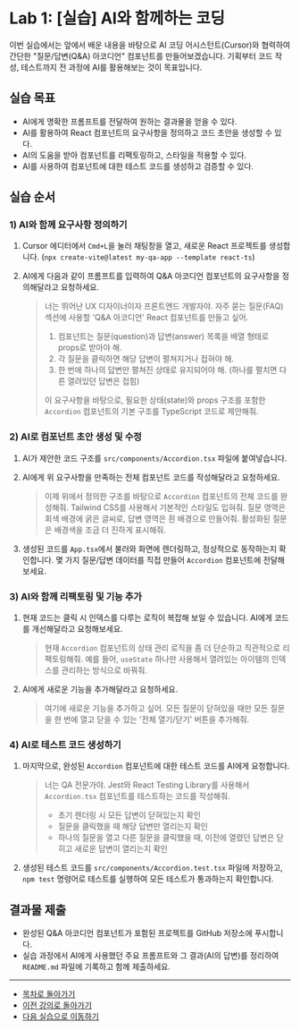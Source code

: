 # Lab 1: [실습] AI와 함께하는 코딩

이번 실습에서는 앞에서 배운 내용을 바탕으로 AI 코딩 어시스턴트(Cursor)와 협력하여 간단한 "질문/답변(Q&A) 아코디언" 컴포넌트를 만들어보겠습니다. 기획부터 코드 작성, 테스트까지 전 과정에 AI를 활용해보는 것이 목표입니다.

## 실습 목표

-   AI에게 명확한 프롬프트를 전달하여 원하는 결과물을 얻을 수 있다.
-   AI를 활용하여 React 컴포넌트의 요구사항을 정의하고 코드 초안을 생성할 수 있다.
-   AI의 도움을 받아 컴포넌트를 리팩토링하고, 스타일을 적용할 수 있다.
-   AI를 사용하여 컴포넌트에 대한 테스트 코드를 생성하고 검증할 수 있다.

## 실습 순서

### 1) AI와 함께 요구사항 정의하기

1.  Cursor 에디터에서 `Cmd+L`을 눌러 채팅창을 열고, 새로운 React 프로젝트를 생성합니다. (`npx create-vite@latest my-qa-app --template react-ts`)
2.  AI에게 다음과 같이 프롬프트를 입력하여 Q&A 아코디언 컴포넌트의 요구사항을 정의해달라고 요청하세요.

    > 너는 뛰어난 UX 디자이너이자 프론트엔드 개발자야. 자주 묻는 질문(FAQ) 섹션에 사용할 'Q&A 아코디언' React 컴포넌트를 만들고 싶어.
    >
    > 1.  컴포넌트는 질문(question)과 답변(answer) 목록을 배열 형태로 props로 받아야 해.
    > 2.  각 질문을 클릭하면 해당 답변이 펼쳐지거나 접혀야 해.
    > 3.  한 번에 하나의 답변만 펼쳐진 상태로 유지되어야 해. (하나를 펼치면 다른 열려있던 답변은 접힘)
    >
    > 이 요구사항을 바탕으로, 필요한 상태(state)와 props 구조를 포함한 `Accordion` 컴포넌트의 기본 구조를 TypeScript 코드로 제안해줘.

### 2) AI로 컴포넌트 초안 생성 및 수정

1.  AI가 제안한 코드 구조를 `src/components/Accordion.tsx` 파일에 붙여넣습니다.
2.  AI에게 위 요구사항을 만족하는 전체 컴포넌트 코드를 작성해달라고 요청하세요.

    > 이제 위에서 정의한 구조를 바탕으로 `Accordion` 컴포넌트의 전체 코드를 완성해줘. Tailwind CSS를 사용해서 기본적인 스타일도 입혀줘. 질문 영역은 회색 배경에 굵은 글씨로, 답변 영역은 흰 배경으로 만들어줘. 활성화된 질문은 배경색을 조금 더 진하게 표시해줘.

3.  생성된 코드를 `App.tsx`에서 불러와 화면에 렌더링하고, 정상적으로 동작하는지 확인합니다. 몇 가지 질문/답변 데이터를 직접 만들어 `Accordion` 컴포넌트에 전달해보세요.

### 3) AI와 함께 리팩토링 및 기능 추가

1.  현재 코드는 클릭 시 인덱스를 다루는 로직이 복잡해 보일 수 있습니다. AI에게 코드를 개선해달라고 요청해보세요.

    > 현재 `Accordion` 컴포넌트의 상태 관리 로직을 좀 더 단순하고 직관적으로 리팩토링해줘. 예를 들어, `useState` 하나만 사용해서 열려있는 아이템의 인덱스를 관리하는 방식으로 바꿔줘.

2.  AI에게 새로운 기능을 추가해달라고 요청하세요.

    > 여기에 새로운 기능을 추가하고 싶어. 모든 질문이 닫혀있을 때만 모든 질문을 한 번에 열고 닫을 수 있는 '전체 열기/닫기' 버튼을 추가해줘.

### 4) AI로 테스트 코드 생성하기

1.  마지막으로, 완성된 `Accordion` 컴포넌트에 대한 테스트 코드를 AI에게 요청합니다.

    > 너는 QA 전문가야. Jest와 React Testing Library를 사용해서 `Accordion.tsx` 컴포넌트를 테스트하는 코드를 작성해줘.
    >
    > -   초기 렌더링 시 모든 답변이 닫혀있는지 확인
    > -   질문을 클릭했을 때 해당 답변만 열리는지 확인
    > -   하나의 질문을 열고 다른 질문을 클릭했을 때, 이전에 열렸던 답변은 닫히고 새로운 답변이 열리는지 확인

2.  생성된 테스트 코드를 `src/components/Accordion.test.tsx` 파일에 저장하고, `npm test` 명령어로 테스트를 실행하여 모든 테스트가 통과하는지 확인합니다.

## 결과물 제출

-   완성된 Q&A 아코디언 컴포넌트가 포함된 프로젝트를 GitHub 저장소에 푸시합니다.
-   실습 과정에서 AI에게 사용했던 주요 프롬프트와 그 결과(AI의 답변)를 정리하여 `README.md` 파일에 기록하고 함께 제출하세요.

---

- [목차로 돌아가기](../README.md)
- [이전 강의로 돌아가기](./06-Environment-Variables-and-Troubleshooting.md)
- [다음 실습으로 이동하기](./Lab2-CI-CD-Automation.md) 